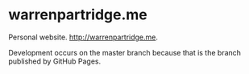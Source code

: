 # warrenpartridge.me

Personal website. http://warrenpartridge.me.

Development occurs on the master branch because that is the branch published by GitHub Pages.
